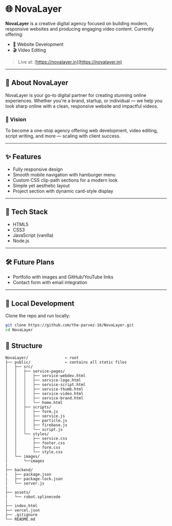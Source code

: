 # 🌐 NovaLayer

**NovaLayer** is a creative digital agency focused on building modern, responsive websites and producing engaging video content. Currently offering:

- 🔧 Website Development
- 🎬 Video Editing

> Live at: [https://novalayer.in](https://novalayer.in)

---

## 🚀 About NovaLayer

NovaLayer is your go-to digital partner for creating stunning online experiences. Whether you're a brand, startup, or individual — we help you look sharp online with a clean, responsive website and impactful videos.

### 🔮 Vision
To become a one-stop agency offering web development, video editing, script writing, and more — scaling with client success.

---

## ✨ Features

- Fully responsive design
- Smooth mobile navigation with hamburger menu
- Custom CSS clip-path sections for a modern look
- Simple yet aesthetic layout
- Project section with dynamic card-style display

---

## 📂 Tech Stack

- HTML5  
- CSS3  
- JavaScript (vanilla)
- Node.js
---

## 🛠 Future Plans

- Portfolio with images and GitHub/YouTube links  
- Contact form with email integration  

---

## 🧪 Local Development

Clone the repo and run locally:

```bash
git clone https://github.com/the-parvez-16/NovaLayer.git
cd NovaLayer
```

## 🧬 Structure

```
NovaLayer/                ← root
├── public/               ← contains all static files
│   ├── src/
│   │   ├── service-pages/
│   │   │   ├── service-webdev.html
│   │   │   ├── service-logo.html
│   │   │   ├── service-script.html
│   │   │   ├── service-thumb.html
│   │   │   ├── service-video.html
│   │   │   ├── service-brand.html
│   │   │   └── home.html
│   │   ├── scripts/
│   │   │   ├── form.js
│   │   │   ├── service.js
│   │   │   ├── particle.js
│   │   │   ├── firebase.js
│   │   │   └── script.js
│   │   └── styles/
│   │       ├── service.css
│   │       ├── footer.css
│   │       ├── form.css
│   │       └── style.css
│   └── images/
│       └──images 
|
├── backend/
|   ├── package.json
|   ├── package-lock.json    
│   └── server.js
|
├── assets/
|   └── robot.splinecode
|
├── index.html            
├── vercel.json 
├── .gitignore         
└── README.md
```